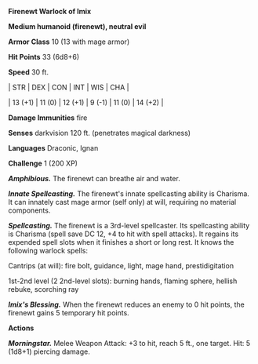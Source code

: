**Firenewt Warlock of Imix**

**Medium humanoid (firenewt), neutral evil**

**Armor Class** 10 (13 with mage armor)

**Hit Points** 33 (6d8+6)

**Speed** 30 ft.

|   STR   |   DEX   |   CON   |   INT   |   WIS   |   CHA   |
  
| 13 (+1) | 11 (0) | 12 (+1) | 9 (-1) | 11 (0) | 14 (+2) |

**Damage Immunities** fire

**Senses** darkvision 120 ft. (penetrates magical darkness)

**Languages** Draconic, Ignan

**Challenge** 1 (200 XP)

***Amphibious.*** The firenewt can breathe air and water.

***Innate Spellcasting.*** The firenewt's innate spellcasting ability is Charisma. It can innately cast mage armor (self only) at will, requiring no material components.

***Spellcasting.*** The firenewt is a 3rd-level spellcaster. Its spellcasting ability is Charisma (spell save DC 12, +4 to hit with spell attacks). It regains its expended spell slots when it finishes a short or long rest. It knows the following warlock spells:

Cantrips (at will): fire bolt, guidance, light, mage hand, prestidigitation

1st-2nd level (2 2nd-level slots): burning hands, flaming sphere, hellish rebuke, scorching ray

***Imix's Blessing.*** When the firenewt reduces an enemy to 0 hit points, the firenewt gains 5 temporary hit points.

**Actions**

***Morningstar.*** Melee Weapon Attack: +3 to hit, reach 5 ft., one target. Hit: 5 (1d8+1) piercing damage.

